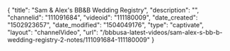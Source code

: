 {
    "title": "Sam &amp; Alex's BB&amp;B Wedding Registry",
    "description": "",
    "channelid": "111091684",
    "videoid": "111180009",
    "date_created": "1502923657",
    "date_modified": "1504049176",
    "type": "captivate",
    "layout": "channelVideo",
    "url": "\/bbbusa-latest-videos\/sam-alex-s-bb-b-wedding-registry-2-notes\/111091684-111180009"
}